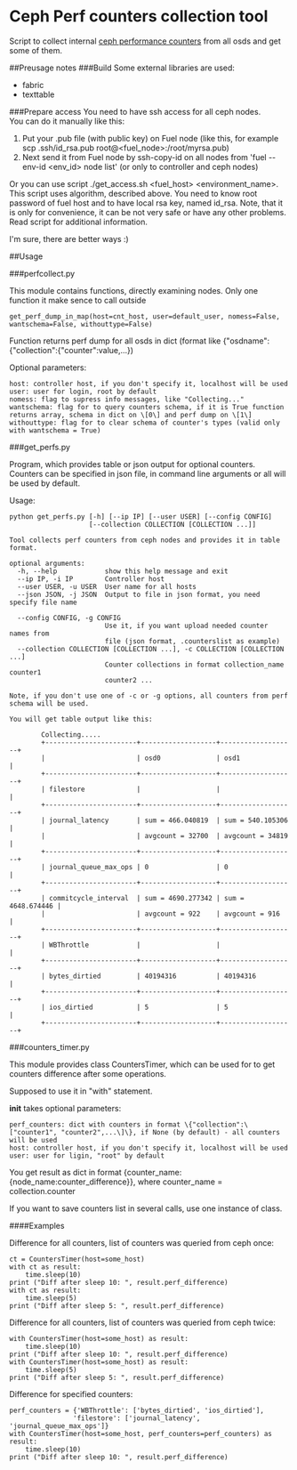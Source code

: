 # Ceph Perf counters collection tool
Script to collect internal [ceph performance counters](http://ceph.com/docs/master/dev/perf_counters/) from all osds and get some of them.

##Preusage notes
###Build
Some external libraries are used:
 * fabric
 * texttable

###Prepare access
You need to have ssh access for all ceph nodes.  
You can do it manually like this:  
 1. Put your .pub file (with public key) on Fuel node (like this, for example scp .ssh/id_rsa.pub root@\<fuel_node\>:/root/myrsa.pub)  
 2. Next send it from Fuel node by ssh-copy-id on all nodes from 'fuel --env-id \<env_id\> node list' (or only to controller and ceph nodes)  

Or you can use script ./get_access.sh \<fuel_host\> \<environment_name\>. This script uses algorithm, described above. You need to know root password of fuel host and to have local rsa key, named id_rsa. Note, that it is only for convenience, it can be not very safe or have any other problems. Read script for additional information.

I'm sure, there are better ways :)

##Usage

###perfcollect.py

This module contains functions, directly examining nodes. Only one function it make sence to call outside  

	get_perf_dump_in_map(host=cnt_host, user=default_user, nomess=False, wantschema=False, withouttype=False)  

Function returns perf dump for all osds in dict (format like \{"osdname":\{"collection":\{"counter":value,...\})  

Optional parameters:  

    host: controller host, if you don't specify it, localhost will be used
    user: user for login, root by default
    nomess: flag to supress info messages, like "Collecting..."
    wantschema: flag for to query counters schema, if it is True function returns array, schema in dict on \[0\] and perf dump on \[1\]
    withouttype: flag for to clear schema of counter's types (valid only with wantschema = True)

###get_perfs.py

Program, which provides table or json output for optional counters. Counters can be specified in json file, in command line arguments or all will be used by default.

Usage:

    python get_perfs.py [-h] [--ip IP] [--user USER] [--config CONFIG]
                        [--collection COLLECTION [COLLECTION ...]]

    Tool collects perf counters from ceph nodes and provides it in table format.

    optional arguments:
      -h, --help            show this help message and exit
      --ip IP, -i IP        Controller host
      --user USER, -u USER  User name for all hosts
      --json JSON, -j JSON  Output to file in json format, you need specify file name

      --config CONFIG, -g CONFIG
                            Use it, if you want upload needed counter names from
                            file (json format, .counterslist as example)
      --collection COLLECTION [COLLECTION ...], -c COLLECTION [COLLECTION ...]
                            Counter collections in format collection_name counter1
                            counter2 ...

    Note, if you don't use one of -c or -g options, all counters from perf schema will be used.

    You will get table output like this:

            Collecting.....
            +-----------------------+-------------------+-------------------+
            |                       | osd0              | osd1              |
            +-----------------------+-------------------+-------------------+
            | filestore             |                   |                   |
            +-----------------------+-------------------+-------------------+
            | journal_latency       | sum = 466.040819  | sum = 540.105306  |
            |                       | avgcount = 32700  | avgcount = 34819  |
            +-----------------------+-------------------+-------------------+
            | journal_queue_max_ops | 0                 | 0                 |
            +-----------------------+-------------------+-------------------+
            | commitcycle_interval  | sum = 4690.277342 | sum = 4648.674446 |
            |                       | avgcount = 922    | avgcount = 916    |
            +-----------------------+-------------------+-------------------+
            | WBThrottle            |                   |                   |
            +-----------------------+-------------------+-------------------+
            | bytes_dirtied         | 40194316          | 40194316          |
            +-----------------------+-------------------+-------------------+
            | ios_dirtied           | 5                 | 5                 |
            +-----------------------+-------------------+-------------------+

###counters_timer.py

This module provides class CountersTimer, which can be used for to get counters difference after some operations.  

Supposed to use it in "with" statement.  

__init__ takes optional parameters:  

    perf_counters: dict with counters in format \{"collection":\["counter1", "counter2",...\]\}, if None (by default) - all counters will be used
    host: controller host, if you don't specify it, localhost will be used
    user: user for ligin, "root" by default

You get result as dict in format \{counter_name: \{node_name:counter_difference\}\}, where counter_name = collection.counter  

If you want to save counters list in several calls, use one instance of class.  

####Examples

Difference for all counters, list of counters was queried from ceph once:  

    ct = CountersTimer(host=some_host)
    with ct as result:
        time.sleep(10)
    print ("Diff after sleep 10: ", result.perf_difference)
    with ct as result:
        time.sleep(5)
    print ("Diff after sleep 5: ", result.perf_difference)

Difference for all counters, list of counters was  queried from ceph twice:  

    with CountersTimer(host=some_host) as result:
        time.sleep(10)
    print ("Diff after sleep 10: ", result.perf_difference)
    with CountersTimer(host=some_host) as result:
        time.sleep(5)
    print ("Diff after sleep 5: ", result.perf_difference)

Difference for specified counters:  

    perf_counters = {'WBThrottle': ['bytes_dirtied', 'ios_dirtied'],
                    'filestore': ['journal_latency', 'journal_queue_max_ops']}
    with CountersTimer(host=some_host, perf_counters=perf_counters) as result:
        time.sleep(10)
    print ("Diff after sleep 10: ", result.perf_difference)


    
